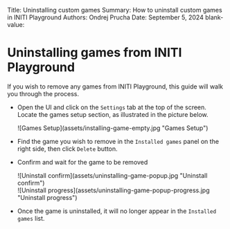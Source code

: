 Title:   Uninstalling custom games
Summary: How to uninstall custom games in INITI Playground
Authors: Ondrej Prucha
Date:    September 5, 2024
blank-value:

# Uninstalling games from INITI Playground

If you wish to remove any games from INITI Playground, this guide will walk you through the process.

- Open the UI and click on the `Settings` tab at the top of the screen. Locate the games setup section, as illustrated in the picture below.

    <div class="center imageWidth" markdown>
    ![Games Setup](assets/installing-game-empty.jpg "Games Setup")
    </div>

- Find the game you wish to remove in the `Installed games` panel on the right side, then click `Delete` button.
- Confirm and wait for the game to be removed

    <div class="center imageWidth" markdown>
    ![Uninstall confirm](assets/uninstalling-game-popup.jpg "Uninstall confirm")
    </div>

    <div class="center imageWidth" markdown>
    ![Uninstall progress](assets/uninstalling-game-popup-progress.jpg "Uninstall progress")
    </div>

- Once the game is uninstalled, it will no longer appear in the `Installed games` list.